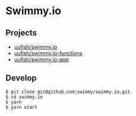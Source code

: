# Swimmy.io

## Projects

- [uufish/swimmy.io](https://github.com/swimmy/swimmy.io)
- [uufish/swimmy.io-functions](https://github.com/swimmy/swimmy.io-functions)
- [uufish/swimmy.io-app](https://github.com/swimmy/swimmy.io-app)

## Develop

```
$ git clone git@github.com:swimmy/swimmy.io.git
$ cd swimmy.io
$ yarn
$ yarn start
```
